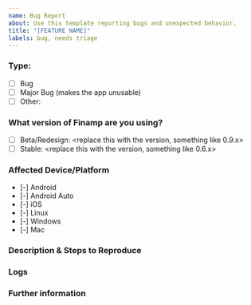 ```yaml
---
name: Bug Report
about: Use this template reporting bugs and unexpected behavior.
title: "[FEATURE NAME]"
labels: bug, needs triage
---
```


<!-- You can keep text in these brackets since it wont be visible -->

### Type:
<!-- Enhancement or Accessibility :questionmark: Please use the Feature Request Template -->

- [ ] Bug
- [ ] Major Bug (makes the app unusable)
- [ ] Other: <describe here>

### What version of Finamp are you using?
- [ ] Beta/Redesign: <replace this with the version, something like 0.9.x>
- [ ] Stable: <replace this with the version, something like 0.6.x>

### Affected Device/Platform
<!-- Keep the minus if you dont know if the issue happens on that platform/device -->
<!-- Remove the minus if you checked and the platform is not affected -->
<!-- Replace the minus with an X if the bug is happening on that platform -->

- [-] Android
- [-] Android Auto
- [-] iOS
- [-] Linux
- [-] Windows
- [-] Mac

### Description & Steps to Reproduce
<!-- roughly explain when this issue happend and if possibe also how to reproduce it step by step -->
<!-- the easiest way to share a reproduction is by uploading a screen recording showing the issue! -->

### Logs
<!-- please open the side menu, click "Logs", and then use the *share* button at the top right to get the logs file. -->
<!-- then upload that file here. it should be named "finamp-logs.txt" -->
<!-- don't use the copy button, since that doesn't contain all logs! -->

### Further information
<!-- add any additional details here -->

